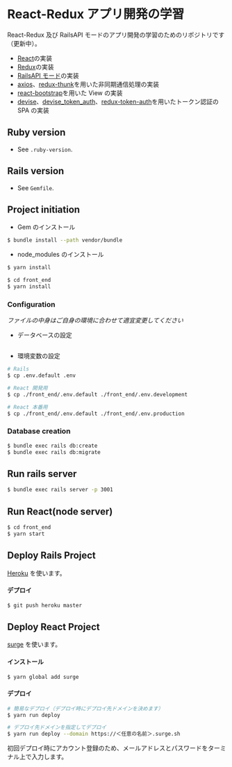 # React-Redux アプリ開発の学習

React-Redux 及び RailsAPI モードのアプリ開発の学習のためのリポジトリです（更新中）。

- [React](https://reactjs.org/)の実装
- [Redux](https://redux.js.org/)の実装
- [RailsAPI モード](https://railsguides.jp/api_app.html)の実装
- [axios](https://github.com/axios/axios)、[redux-thunk](https://github.com/reduxjs/redux-thunk)を用いた非同期通信処理の実装
- [react-bootstrap](https://react-bootstrap.github.io/)を用いた View の実装
- [devise](https://github.com/plataformatec/devise)、[devise_token_auth](https://github.com/lynndylanhurley/devise_token_auth)、[redux-token-auth](https://github.com/kylecorbelli/redux-token-auth)を用いたトークン認証の SPA の実装

## Ruby version

- See `.ruby-version`.

## Rails version

- See `Gemfile`.

## Project initiation

- Gem のインストール

```bash
$ bundle install --path vendor/bundle
```

- node_modules のインストール

```bash
$ yarn install

$ cd front_end
$ yarn install
```

### Configuration

_ファイルの中身はご自身の環境に合わせて適宜変更してください_

- データベースの設定

```bash

```

- 環境変数の設定

```bash
# Rails
$ cp .env.default .env

# React 開発用
$ cp ./front_end/.env.default ./front_end/.env.development

# React 本番用
$ cp ./front_end/.env.default ./front_end/.env.production
```

### Database creation

```bash
$ bundle exec rails db:create
$ bundle exec rails db:migrate
```

## Run rails server

```bash
$ bundle exec rails server -p 3001
```

## Run React(node server)

```bash
$ cd front_end
$ yarn start
```

## Deploy Rails Project

[Heroku](https://jp.heroku.com/) を使います。

#### デプロイ

```bash
$ git push heroku master
```

## Deploy React Project

[surge](https://surge.sh/) を使います。

#### インストール

```bash
$ yarn global add surge
```

#### デプロイ

```bash
# 簡易なデプロイ（デプロイ時にデプロイ先ドメインを決めます）
$ yarn run deploy

# デプロイ先ドメインを指定してデプロイ
$ yarn run deploy --domain https://＜任意の名前＞.surge.sh
```

初回デプロイ時にアカウント登録のため、メールアドレスとパスワードをターミナル上で入力します。
